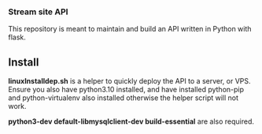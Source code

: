 ### Stream site API
This repository is meant to maintain and build an API written in Python with flask.

## Install
**linuxInstalldep.sh** is a helper to quickly deploy the API to a server, or VPS.
Ensure you also have python3.10 installed, and have installed python-pip and python-virtualenv also installed
otherwise the helper script will not work.

**python3-dev default-libmysqlclient-dev build-essential** are also required.